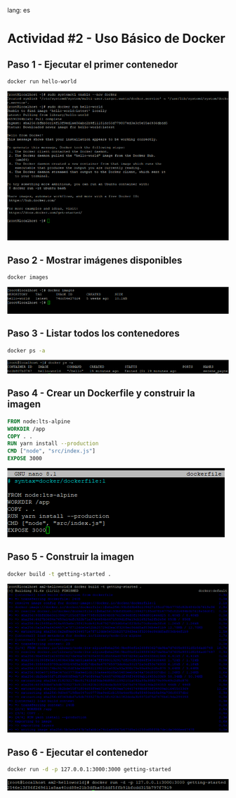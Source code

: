 
lang: es

# Actividad #2 - Uso Básico de Docker

## Paso 1 - Ejecutar el primer contenedor
```bash
docker run hello-world
```
![Running Hello World Image](/Docker/.imgs/Act-1/Fig3.png)

## Paso 2 - Mostrar imágenes disponibles
```bash
docker images
```
![Docker Images](/Docker/.imgs/Act-2/Fig1.png)

## Paso 3 - Listar todos los contenedores
```bash
docker ps -a
```
![Docker ps -a](/Docker/.imgs/Act-2/Fig2.png)

## Paso 4 - Crear un Dockerfile y construir la imagen
```dockerfile
FROM node:lts-alpine
WORKDIR /app
COPY . .
RUN yarn install --production
CMD ["node", "src/index.js"]
EXPOSE 3000
```
![Dockerfile](/Docker/.imgs/Act-2/Fig3.png)

## Paso 5 - Construir la imagen
```bash
docker build -t getting-started .
```
![Docker build](/Docker/.imgs/Act-2/Fig4.png)

## Paso 6 - Ejecutar el contenedor
```bash
docker run -d -p 127.0.0.1:3000:3000 getting-started
```
![Docker run](/Docker/.imgs/Act-2/Fig5.png)
